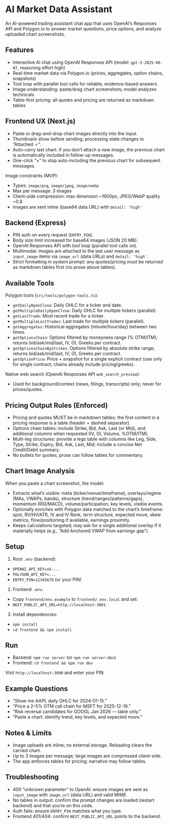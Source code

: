 # AI Market Data Assistant

An AI-powered trading assistant chat app that uses OpenAI’s Responses API and Polygon.io to answer market questions, price options, and analyze uploaded chart screenshots.

## Features

- Interactive AI chat using OpenAI Responses API (model: `gpt-5-2025-08-07`, reasoning effort high)
- Real-time market data via Polygon.io (prices, aggregates, option chains, snapshots)
- Tool loop with parallel tool calls for reliable, evidence-based answers
- Image understanding: paste/drag chart screenshots; model analyzes technicals
- Table-first pricing: all quotes and pricing are returned as markdown tables

## Frontend UX (Next.js)

- Paste or drag-and-drop chart images directly into the input.
- Thumbnails show before sending; processing state changes to “Attached ✓”.
- Auto-carry last chart: if you don’t attach a new image, the previous chart is automatically included in follow-up messages.
- One-click “×” to stop auto-including the previous chart for subsequent messages.

Image constraints (MVP):
- Types: `image/png`, `image/jpeg`, `image/webp`
- Max per message: 3 images
- Client-side compression: max dimension ~1600px, JPEG/WebP quality ~0.8
- Images are sent inline (base64 data URL) with `detail: 'high'`

## Backend (Express)

- PIN auth on every request (`ENTRY_PIN`).
- Body size limit increased for base64 images (JSON 20 MB).
- OpenAI Responses API with tool loop (parallel tool calls on).
- Multimodal: images are attached to the last user message as `input_image` items via `image_url` (data URLs) and `detail: 'high'`.
- Strict formatting in system prompt: any quotes/pricing must be returned as markdown tables first (no prose above tables).

## Available Tools

Polygon tools (`src/tools/polygon-tools.ts`):
- `getDailyOpenClose`: Daily OHLC for a ticker and date.
- `getMultipleDailyOpenClose`: Daily OHLC for multiple tickers (parallel).
- `getLastTrade`: Most recent trade for a ticker.
- `getMultipleLastTrades`: Last trade for multiple tickers (parallel).
- `getAggregates`: Historical aggregates (minute/hour/day) between two times.
- `getOptionsChain`: Options filtered by moneyness range (% OTM/ITM); returns bid/ask/mid/last, IV, OI, Greeks per contract.
- `getOptionsChainByStrikes`: Options filtered by absolute strike range; returns bid/ask/mid/last, IV, OI, Greeks per contract.
- `getOptionPrice`: Price + snapshot for a single explicit contract (use only for single contract; chains already include pricing/greeks).

Native web search (OpenAI Responses API `web_search_preview`):
- Used for background/context (news, filings, transcripts) only; never for prices/quotes.

## Pricing Output Rules (Enforced)

- Pricing and quotes MUST be in markdown tables; the first content in a pricing response is a table (header + dashed separator).
- Options chain tables: include Strike, Bid, Ask, Last (or Mid), and additional columns when requested (IV, OI, Volume, %OTM/ITM).
- Multi-leg structures: provide a legs table with columns like Leg, Side, Type, Strike, Expiry, Bid, Ask, Last, Mid; include a concise Net Credit/Debit summary.
- No bullets for quotes; prose can follow tables for commentary.

## Chart Image Analysis

When you paste a chart screenshot, the model:
- Extracts what’s visible: meta (ticker/venue/timeframe), overlays/regime (MAs, VWAPs, bands), structure (trend/ranges/patterns/gaps), momentum (RSI/MACD), volume/participation, key levels, visible events.
- Optionally enriches with Polygon data matched to the chart’s timeframe: spot, RV/HV/ATR, IV and IV Rank, term structure, expected move, skew metrics, flow/positioning if available, earnings proximity.
- Keeps calculations targeted; may ask for a single additional overlay if it materially helps (e.g., “Add Anchored VWAP from earnings gap”).

## Setup

1) Root `.env` (backend):
- `OPENAI_API_KEY=sk-...`
- `POLYGON_API_KEY=...`
- `ENTRY_PIN=12345678` (or your PIN)

2) Frontend `.env`:
- Copy `frontend/env.example` to `frontend/.env.local` and set:
- `NEXT_PUBLIC_API_URL=http://localhost:3001`

3) Install dependencies:
- `npm install`
- `cd frontend && npm install`

## Run

- Backend: `npm run server` (or `npm run server:dev`)
- Frontend: `cd frontend && npm run dev`

Visit `http://localhost:3000` and enter your PIN.

## Example Questions

- “Show me AAPL daily OHLC for 2024-01-15.”
- “Price a 2–5% OTM call chain for MSFT for 2025-12-19.”
- “Risk reversal candidates for GOOGL Jan 2026 — table only.”
- “Paste a chart: identify trend, key levels, and expected move.”

## Notes & Limits

- Image uploads are inline; no external storage. Reloading clears the carried chart.
- Up to 3 images per message; large images are compressed client-side.
- The app enforces tables for pricing; narrative may follow tables.

## Troubleshooting

- 400 “unknown parameter” to OpenAI: ensure images are sent as `input_image` with `image_url` (data URL) and valid MIME.
- No tables in output: confirm the prompt changes are loaded (restart backend) and that you’re on this code.
- Auth fails: ensure `ENTRY_PIN` matches what you type.
- Frontend 401/404: confirm `NEXT_PUBLIC_API_URL` points to the backend.
